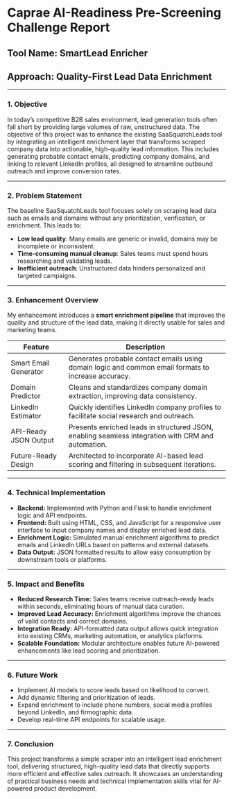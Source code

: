 
# Caprae AI-Readiness Pre-Screening Challenge Report

## Tool Name: SmartLead Enricher

## Approach: Quality-First Lead Data Enrichment

---

### 1. Objective

In today’s competitive B2B sales environment, lead generation tools often fall short by providing large volumes of raw, unstructured data. The objective of this project was to enhance the existing SaaSquatchLeads tool by integrating an intelligent enrichment layer that transforms scraped company data into actionable, high-quality lead information. This includes generating probable contact emails, predicting company domains, and linking to relevant LinkedIn profiles, all designed to streamline outbound outreach and improve conversion rates.

---

### 2. Problem Statement

The baseline SaaSquatchLeads tool focuses solely on scraping lead data such as emails and domains without any prioritization, verification, or enrichment. This leads to:

- **Low lead quality**: Many emails are generic or invalid, domains may be incomplete or inconsistent.
- **Time-consuming manual cleanup**: Sales teams must spend hours researching and validating leads.
- **Inefficient outreach**: Unstructured data hinders personalized and targeted campaigns.

---

### 3. Enhancement Overview

My enhancement introduces a **smart enrichment pipeline** that improves the quality and structure of the lead data, making it directly usable for sales and marketing teams.

| Feature               | Description                                                                                     |
|-----------------------|-------------------------------------------------------------------------------------------------|
| Smart Email Generator  | Generates probable contact emails using domain logic and common email formats to increase accuracy. |
| Domain Predictor       | Cleans and standardizes company domain extraction, improving data consistency.                    |
| LinkedIn Estimator     | Quickly identifies LinkedIn company profiles to facilitate social research and outreach.         |
| API-Ready JSON Output  | Presents enriched leads in structured JSON, enabling seamless integration with CRM and automation.|
| Future-Ready Design    | Architected to incorporate AI-based lead scoring and filtering in subsequent iterations.         |

---

### 4. Technical Implementation

- **Backend:** Implemented with Python and Flask to handle enrichment logic and API endpoints.
- **Frontend:** Built using HTML, CSS, and JavaScript for a responsive user interface to input company names and display enriched lead data.
- **Enrichment Logic:** Simulated manual enrichment algorithms to predict emails and LinkedIn URLs based on patterns and external datasets.
- **Data Output:** JSON formatted results to allow easy consumption by downstream tools or platforms.

---

### 5. Impact and Benefits

- **Reduced Research Time:** Sales teams receive outreach-ready leads within seconds, eliminating hours of manual data curation.
- **Improved Lead Accuracy:** Enrichment algorithms improve the chances of valid contacts and correct domains.
- **Integration Ready:** API-formatted data output allows quick integration into existing CRMs, marketing automation, or analytics platforms.
- **Scalable Foundation:** Modular architecture enables future AI-powered enhancements like lead scoring and prioritization.

---

### 6. Future Work

- Implement AI models to score leads based on likelihood to convert.
- Add dynamic filtering and prioritization of leads.
- Expand enrichment to include phone numbers, social media profiles beyond LinkedIn, and firmographic data.
- Develop real-time API endpoints for scalable usage.

---

### 7. Conclusion

This project transforms a simple scraper into an intelligent lead enrichment tool, delivering structured, high-quality lead data that directly supports more efficient and effective sales outreach. It showcases an understanding of practical business needs and technical implementation skills vital for AI-powered product development.

